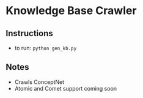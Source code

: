 # Knowledge Base Crawler

## Instructions
* to run: `python gen_kb.py`

## Notes
* Crawls ConceptNet
* Atomic and Comet support coming soon